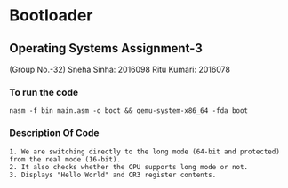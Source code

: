 # Bootloader

## Operating Systems Assignment-3
(Group No.-32)
Sneha Sinha: 2016098
Ritu Kumari: 2016078

### To run the code 
    nasm -f bin main.asm -o boot && qemu-system-x86_64 -fda boot

### Description Of Code
    1. We are switching directly to the long mode (64-bit and protected) from the real mode (16-bit).
    2. It also checks whether the CPU supports long mode or not. 
    3. Displays "Hello World" and CR3 register contents.
